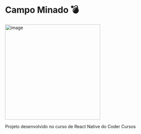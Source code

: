# Campo Minado 💣

<img width="309" alt="image" src="https://user-images.githubusercontent.com/81046850/158840801-d429e2b0-bbc0-4e60-a4d9-6cdf124d648e.png">

Projeto desenvolvido no curso de React Native do Coder Cursos

